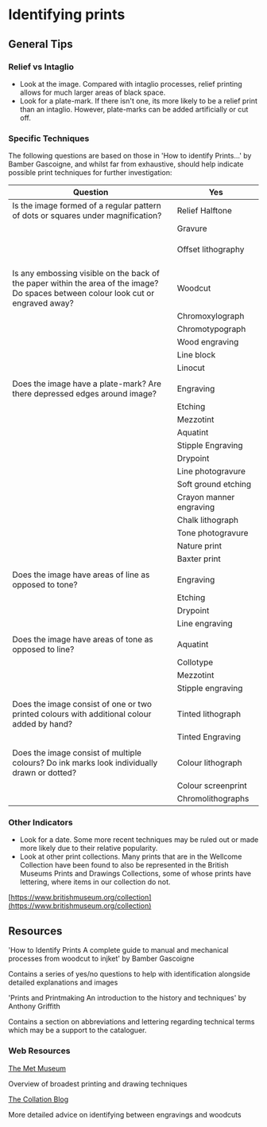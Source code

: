 # Identifying prints

## General Tips

### Relief vs Intaglio&#x20;

* Look at the image. Compared with intaglio processes, relief printing allows for much larger areas of black space.&#x20;
* Look for a plate-mark. If there isn't one, its more likely to be a relief print than an intaglio. However, plate-marks can be added artificially or cut off.

### Specific Techniques

The following questions are based on those in 'How to identify Prints...' by Bamber Gascoigne, and whilst far from exhaustive, should help indicate possible print techniques for further investigation:

| Question                                                                                                                             | Yes                              |
| ------------------------------------------------------------------------------------------------------------------------------------ | -------------------------------- |
| Is the image formed of a regular pattern of dots or squares under magnification?                                                     | Relief Halftone                  |
|                                                                                                                                      | Gravure                          |
|                                                                                                                                      | <p>Offset lithography</p><p></p> |
|                                                                                                                                      |                                  |
| Is any embossing visible on the back of the paper within the area of the image? Do spaces between colour look cut or engraved away?  | Woodcut                          |
|                                                                                                                                      | Chromoxylograph                  |
|                                                                                                                                      | Chromotypograph                  |
|                                                                                                                                      | Wood engraving                   |
|                                                                                                                                      | Line block                       |
|                                                                                                                                      | Linocut                          |
|                                                                                                                                      |                                  |
| Does the image have a plate-mark? Are there depressed edges around image?                                                            | Engraving                        |
|                                                                                                                                      | Etching                          |
|                                                                                                                                      | Mezzotint                        |
|                                                                                                                                      | Aquatint                         |
|                                                                                                                                      | Stipple Engraving                |
|                                                                                                                                      | Drypoint                         |
|                                                                                                                                      | Line photogravure                |
|                                                                                                                                      | Soft ground etching              |
|                                                                                                                                      | Crayon manner engraving          |
|                                                                                                                                      | Chalk lithograph                 |
|                                                                                                                                      | Tone photogravure                |
|                                                                                                                                      | Nature print                     |
|                                                                                                                                      | Baxter print                     |
|                                                                                                                                      |                                  |
| Does the image have areas of line as opposed to tone?                                                                                | Engraving                        |
|                                                                                                                                      | Etching                          |
|                                                                                                                                      | Drypoint                         |
|                                                                                                                                      | Line engraving                   |
|                                                                                                                                      |                                  |
| Does the image have areas of tone as opposed to line?                                                                                | Aquatint                         |
|                                                                                                                                      | Collotype                        |
|                                                                                                                                      | Mezzotint                        |
|                                                                                                                                      | Stipple engraving                |
|                                                                                                                                      |                                  |
| Does the image consist of one or two printed colours with additional colour added by hand?                                           | Tinted lithograph                |
|                                                                                                                                      | Tinted Engraving                 |
|                                                                                                                                      |                                  |
| Does the image consist of multiple colours? Do ink marks look individually drawn or dotted?                                          | Colour lithograph                |
|                                                                                                                                      | Colour screenprint               |
|                                                                                                                                      | Chromolithographs                |

### Other Indicators&#x20;

* Look for a date. Some more recent techniques may be ruled out or made more likely due to their relative popularity.  &#x20;
* Look at other print collections. Many prints that are in the Wellcome Collection have been found to also be represented in the British Museums Prints and Drawings Collections, some of whose prints have lettering, where items in our collection do not.

&#x20; [https://www.britishmuseum.org/collection](https://www.britishmuseum.org/collection)

## Resources&#x20;

'How to Identify Prints A complete guide to manual and mechanical processes from woodcut to injket' by Bamber Gascoigne

Contains a series of yes/no questions to help with identification alongside detailed explanations and images&#x20;

'Prints and Printmaking An introduction to the history and techniques' by Anthony Griffith

Contains a section on abbreviations and lettering regarding technical terms which may be a support to the cataloguer.

### Web Resources

[The Met Museum](https://www.metmuseum.org/about-the-met/collection-areas/drawings-and-prints/materials-and-techniques)

Overview of broadest printing and drawing techniques

[The Collation Blo](https://collation.folger.edu/2012/02/woodcut-engraving-or-what/)g

More detailed advice on identifying between engravings and woodcuts&#x20;



